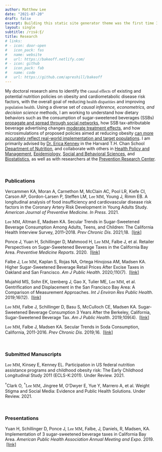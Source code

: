 ```yaml
---
author: Matthew Lee
date: "2021-07-20"
draft: false
excerpt: Building this static site generator theme was the first time I used an Atomic (or Functional) CSS system like Tachyons. It’s a design system that provides very small (which means fast) CSS modules that you can use in your HTML.
layout: single
subtitle: /rɪsə́ːʧ/
title: Research
# links:
# - icon: door-open
#   icon_pack: fas
#   name: website
#   url: https://bakeoff.netlify.com/
# - icon: github
#   icon_pack: fab
#   name: code
#   url: https://github.com/apreshill/bakeoff
---
```


My doctoral research aims to identify the <span style="font-family:Metropolis-SB">causal effects</span> of existing and potential nutrition policies on obesity and cardiometabolic disease risk factors, with the overall goal of reducing <span style="font-family:Metropolis-SB">health disparities</span> and improving <span style="font-family:Metropolis-SB">population health</span>. Using a diverse set of *causal inference, econometrics, and decision science* methods, I am working to understand how dietary behaviors such as the consumption of sugar-sweetened beverages (SSBs) <u>propagate and spread through social networks</u>, how SSB tax-attributable beverage advertising changes <u>moderate treatment effects</u>, and how microsimulations of proposed policies aimed at reducing obesity <u>can more accurately reflect real-world implementation and target populations</u>. I am primarily advised by [Dr. Erica Kenney](https://www.hsph.harvard.edu/erica-kenney/) in the Harvard T.H. Chan School [Department of Nutrition](https://www.hsph.harvard.edu/nutrition/), and collaborate with others in [Health Policy and Management](https://www.hsph.harvard.edu/health-policy-and-management/), [Epidemiology](https://www.hsph.harvard.edu/epidemiology/), [Social and Behavioral Sciences](https://www.hsph.harvard.edu/social-and-behavioral-sciences/), and [Biostatistics](https://www.hsph.harvard.edu/biostatistics/), as well as with researchers at the [Prevention Research Center](https://www.hsph.harvard.edu/prc/). 

<br>

### Publications


Vercammen KA, Moran A, Carnethon M, McClain AC, Pool LR, Kiefe CI, Carson AP, Gordon-Larsen P, Steffen LM, <span style="font-family:Metropolis-SB">Lee MM</span>, Young J, Rimm EB. A longitudinal analysis of food insufficiency and cardiovascular disease risk factors in the Coronary Artery Risk Development in Young Adults Study. *American Journal of Preventive Medicine. In Press.* 2021. 


<span style="font-family:Metropolis-SB">Lee MM</span>, Altman E, Madsen KA. Secular Trends in Sugar-Sweetened Beverage Consumption Among Adults, Teens, and Children: The California Health Interview Survey, 2011–2018. *Prev Chronic Dis*. 2021;18. &nbsp;[[link]](https://www.cdc.gov/pcd/issues/2021/20_0399.htm)

Ponce J, Yuan H, Schillinger D, Mahmood H, <span style="font-family:Metropolis-SB">Lee MM</span>, Falbe J, et al. Retailer Perspectives on Sugar-Sweetened Beverage Taxes in the California Bay Area. *Preventive Medicine Reports*. 2020. &nbsp;[[link]](https://www.sciencedirect.com/science/article/pii/S2211335520300899)

Falbe J, <span style="font-family:Metropolis-SB">Lee MM</span>, Kaplan S, Rojas NA, Ortega Hinojosa AM, Madsen KA. Higher Sugar-Sweetened Beverage Retail Prices After Excise Taxes in Oakland and San Francisco. *Am J Public Health*. 2020;110(7).  &nbsp;[[link]](https://pubmed.ncbi.nlm.nih.gov/32437271/)

Mujahid MS, Sohn EK, Izenberg J, Gao X, Tulier ME, <span style="font-family:Metropolis-SB">Lee MM</span>, et al. Gentrification and Displacement in the San Francisco Bay Area: A Comparison of Measurement Approaches. *Int J Environ Res Public Health*. 2019;16(12). &nbsp;[[link]](https://www.ncbi.nlm.nih.gov/pmc/articles/PMC6616964/#:~:text=The%20distribution%20of%20neighborhoods%20across,9.4%25%20were%20experiencing%20advanced%20gentrification.)

<span style="font-family:Metropolis-SB">Lee MM</span>, Falbe J, Schillinger D, Basu S, McCulloch CE, Madsen KA. Sugar-Sweetened Beverage Consumption 3 Years After the Berkeley, California, Sugar-Sweetened Beverage Tax. *Am J Public Health*. 2019;109(4). &nbsp;[[link]](https://pubmed.ncbi.nlm.nih.gov/30789776/)

<span style="font-family:Metropolis-SB">Lee MM</span>, Falbe J, Madsen KA. Secular Trends in Soda Consumption, California, 2011-2016. *Prev Chronic Dis*. 2019;16. &nbsp;[[link]](https://www.cdc.gov/pcd/issues/2019/18_0372.htm#:~:text=The%20proportion%20of%20white%20participants,to%2029.4%20million%20(Table).&text=On%20average%2C%20California%20adults%20consumed,2015%2C%20and%202.0%20in%202016.)

 

<br>

### Submitted Manuscripts

<span style="font-family:Metropolis-SB">Lee MM</span>, Kinsey E, Kenney EL. Participation in US federal nutrition assistance programs and childhood obesity risk: The Early Childhood Longitudinal Study 2011 (ECLS-K:2011). Under Review. 2021.


<sup>&#8224;</sup>Clark O, <sup>&#8224;</sup><span style="font-family:Metropolis-SB">Lee MM</span>, Jingree M, O’Dwyer E, Yue Y, Marrero A, et al. Weight Stigma and Social Media: Evidence and Public Health Solutions. Under Review. 2021. 

<br>


### Presentations

Yuan H, Schillinger D, Ponce J, <span style="font-family:Metropolis-SB">Lee MM</span>, Falbe, J, Daniels, R, Madsen, KA. Implementation of 3 sugar-sweetened beverage taxes in California Bay Area. *American Public Health Association Annual Meeting and Expo*. 2019. &nbsp;[[link]](https://apha.confex.com/apha/2019/meetingapi.cgi/Paper/436505?filename=2019_Abstract436505.html&template=Word)





<br><br><br>







